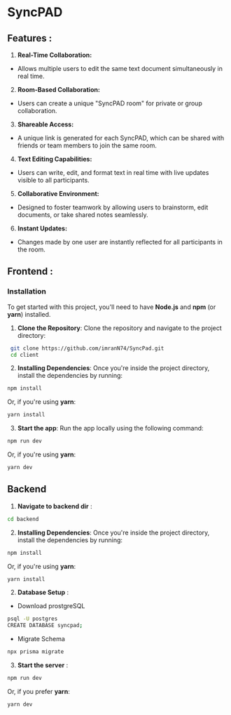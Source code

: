 # SyncPAD

## Features :

1. **Real-Time Collaboration:**

- Allows multiple users to edit the same text document simultaneously in real time.

2. **Room-Based Collaboration:**

- Users can create a unique "SyncPAD room" for private or group collaboration.

3. **Shareable Access:**

- A unique link is generated for each SyncPAD, which can be shared with friends or team members to join the same room.

4. **Text Editing Capabilities:**

- Users can write, edit, and format text in real time with live updates visible to all participants.

5. **Collaborative Environment:**

- Designed to foster teamwork by allowing users to brainstorm, edit documents, or take shared notes seamlessly.

6. **Instant Updates:**

- Changes made by one user are instantly reflected for all participants in the room.

## Frontend :

### **Installation**

To get started with this project, you'll need to have **Node.js** and **npm** (or **yarn**) installed.

1. **Clone the Repository**:
   Clone the repository and navigate to the project directory:

```bash
 git clone https://github.com/imranN74/SyncPad.git
 cd client
```

2. **Installing Dependencies**:
   Once you're inside the project directory, install the dependencies by running:

```bash
npm install
```

Or, if you're using **yarn**:

```bash
yarn install
```

3. **Start the app**:
   Run the app locally using the following command:

```bash
npm run dev
```

Or, if you're using **yarn**:

```bash
yarn dev
```

## Backend

1. **Navigate to backend dir** :

```bash
cd backend
```

2. **Installing Dependencies**:
   Once you're inside the project directory, install the dependencies by running:

```bash
npm install
```

Or, if you're using **yarn**:

```bash
yarn install
```

2. **Database Setup** :

- Download prostgreSQL

```bash
psql -U postgres
CREATE DATABASE syncpad;
```

- Migrate Schema

```bash
npx prisma migrate
```

3. **Start the server** :

```bash
npm run dev
```

Or, if you prefer **yarn**:

```bash
yarn dev
```
